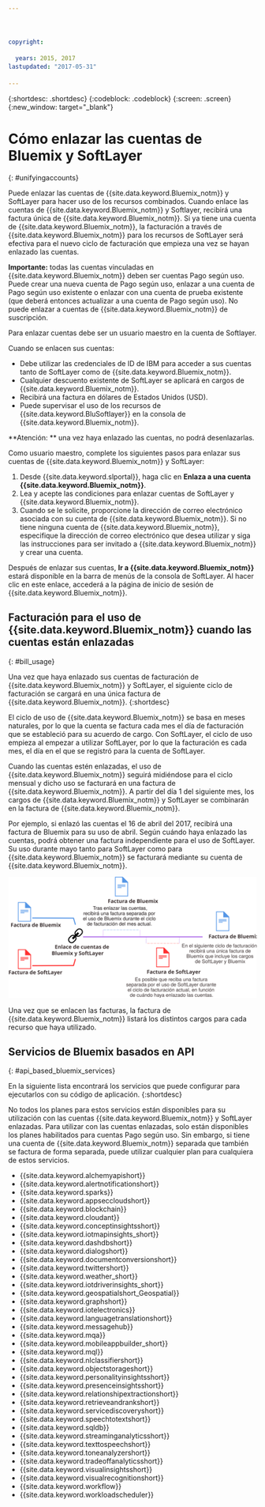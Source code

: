 ```yaml
---



copyright:

  years: 2015, 2017
lastupdated: "2017-05-31"

---
```


{:shortdesc: .shortdesc}
{:codeblock: .codeblock}
{:screen: .screen}
{:new_window: target="_blank"}

# Cómo enlazar las cuentas de Bluemix y SoftLayer
{: #unifyingaccounts}

Puede enlazar las cuentas de {{site.data.keyword.Bluemix_notm}} y SoftLayer para hacer uso de los recursos combinados. Cuando enlace las cuentas de {{site.data.keyword.Bluemix_notm}} y Softlayer, recibirá una factura única de {{site.data.keyword.Bluemix_notm}}. Si ya tiene una cuenta de {{site.data.keyword.Bluemix_notm}}, la facturación a través de {{site.data.keyword.Bluemix_notm}} para los recursos de SoftLayer será efectiva para el nuevo ciclo de facturación que empieza una vez se hayan enlazado las cuentas.

**Importante:** todas las cuentas vinculadas en {{site.data.keyword.Bluemix_notm}} deben ser cuentas Pago según uso. Puede crear una nueva cuenta de Pago según uso, enlazar a una cuenta de Pago según uso existente o enlazar con una cuenta de prueba existente (que deberá entonces actualizar a una cuenta de Pago según uso). No puede enlazar a cuentas de {{site.data.keyword.Bluemix_notm}} de suscripción.

Para enlazar cuentas debe ser un usuario maestro en la cuenta de Softlayer.

Cuando se enlacen sus cuentas:

* Debe utilizar las credenciales de ID de IBM para acceder a sus cuentas tanto de SoftLayer como de {{site.data.keyword.Bluemix_notm}}.
* Cualquier descuento existente de SoftLayer se aplicará en cargos de {{site.data.keyword.Bluemix_notm}}.
* Recibirá una factura en dólares de Estados Unidos (USD).
* Puede supervisar el uso de los recursos de {{site.data.keyword.BluSoftlayer}} en la consola de {{site.data.keyword.Bluemix_notm}}.

**Atención: ** una vez haya enlazado las cuentas, no podrá desenlazarlas.  

Como usuario maestro, complete los siguientes pasos para enlazar sus cuentas de {{site.data.keyword.Bluemix_notm}} y SoftLayer:

 1. Desde {{site.data.keyword.slportal}}, haga clic en **Enlaza a una cuenta {{site.data.keyword.Bluemix_notm}}**.
 2. Lea y acepte las condiciones para enlazar cuentas de SoftLayer y {{site.data.keyword.Bluemix_notm}}.
 3. Cuando se le solicite, proporcione la dirección de correo electrónico asociada con su cuenta de {{site.data.keyword.Bluemix_notm}}. Si no tiene ninguna cuenta de {{site.data.keyword.Bluemix_notm}}, especifique la dirección de correo electrónico que desea utilizar y siga las instrucciones para ser invitado a {{site.data.keyword.Bluemix_notm}} y crear una cuenta.

Después de enlazar sus cuentas, **Ir a {{site.data.keyword.Bluemix_notm}}** estará disponible en la barra de menús de la consola de SoftLayer. Al hacer clic en este enlace, accederá a la página de inicio de sesión de {{site.data.keyword.Bluemix_notm}}.

## Facturación para el uso de {{site.data.keyword.Bluemix_notm}} cuando las cuentas están enlazadas
{: #bill_usage}

Una vez que haya enlazado sus cuentas de facturación de {{site.data.keyword.Bluemix_notm}} y SoftLayer, el siguiente ciclo de facturación se cargará en una única factura de {{site.data.keyword.Bluemix_notm}}.
{:shortdesc}

El ciclo de uso de {{site.data.keyword.Bluemix_notm}} se basa en meses naturales, por lo que la cuenta se factura cada mes el día de facturación que se estableció para su acuerdo de cargo. Con SoftLayer, el ciclo de uso empieza al empezar a utilizar SoftLayer, por lo que la facturación es cada mes, el día en el que se registró para la cuenta de SoftLayer. 

Cuando las cuentas estén enlazadas, el uso de {{site.data.keyword.Bluemix_notm}} seguirá midiéndose para el ciclo mensual y dicho uso se facturará en una factura de {{site.data.keyword.Bluemix_notm}}. A partir del día 1 del siguiente mes, los cargos de {{site.data.keyword.Bluemix_notm}} y SoftLayer se combinarán en la factura de {{site.data.keyword.Bluemix_notm}}.

Por ejemplo, si enlazó las cuentas el 16 de abril del 2017, recibirá una factura de Bluemix para su uso de abril. Según cuándo haya enlazado las cuentas, podrá obtener una factura independiente para el uso de SoftLayer. Su uso durante mayo tanto para SoftLayer como para {{site.data.keyword.Bluemix_notm}} se facturará mediante su cuenta de {{site.data.keyword.Bluemix_notm}}.

![Resumen del enlace de cuentas de Bluemix y SoftLayer](BluemixSoftLayerBill.svg)

Una vez que se enlacen las facturas, la factura de {{site.data.keyword.Bluemix_notm}} listará los distintos cargos para cada recurso que haya utilizado.

## Servicios de Bluemix basados en API
{: #api_based_bluemix_services}

En la siguiente lista encontrará los servicios que puede configurar para ejecutarlos con su código de aplicación.
{:shortdesc}

No todos los planes para estos servicios están disponibles para su utilización con las cuentas {{site.data.keyword.Bluemix_notm}} y SoftLayer enlazadas. Para utilizar con las cuentas enlazadas, solo están disponibles los planes habilitados para cuentas Pago según uso. Sin embargo, si tiene una cuenta de {{site.data.keyword.Bluemix_notm}} separada que también se factura de forma separada, puede utilizar cualquier plan para cualquiera de estos servicios.

* {{site.data.keyword.alchemyapishort}}
* {{site.data.keyword.alertnotificationshort}}
* {{site.data.keyword.sparks}}
* {{site.data.keyword.appseccloudshort}}
* {{site.data.keyword.blockchain}}
* {{site.data.keyword.cloudant}}
* {{site.data.keyword.conceptinsightsshort}}
* {{site.data.keyword.iotmapinsights_short}}
* {{site.data.keyword.dashdbshort}}
* {{site.data.keyword.dialogshort}}
* {{site.data.keyword.documentconversionshort}}
* {{site.data.keyword.twittershort}}
* {{site.data.keyword.weather_short}}
* {{site.data.keyword.iotdriverinsights_short}}
* {{site.data.keyword.geospatialshort_Geospatial}}
* {{site.data.keyword.graphshort}}
* {{site.data.keyword.iotelectronics}}
* {{site.data.keyword.languagetranslationshort}}
* {{site.data.keyword.messagehub}}
* {{site.data.keyword.mqa}}
* {{site.data.keyword.mobileappbuilder_short}}
* {{site.data.keyword.mql}}
* {{site.data.keyword.nlclassifiershort}}
* {{site.data.keyword.objectstorageshort}}
* {{site.data.keyword.personalityinsightsshort}}
* {{site.data.keyword.presenceinsightsshort}}
* {{site.data.keyword.relationshipextractionshort}}
* {{site.data.keyword.retrieveandrankshort}}
* {{site.data.keyword.servicediscoveryshort}}
* {{site.data.keyword.speechtotextshort}}
* {{site.data.keyword.sqldb}}
* {{site.data.keyword.streaminganalyticsshort}}
* {{site.data.keyword.texttospeechshort}}
* {{site.data.keyword.toneanalyzershort}}
* {{site.data.keyword.tradeoffanalyticsshort}}
* {{site.data.keyword.visualinsightsshort}}
* {{site.data.keyword.visualrecognitionshort}}
* {{site.data.keyword.workflow}}
* {{site.data.keyword.workloadscheduler}}
